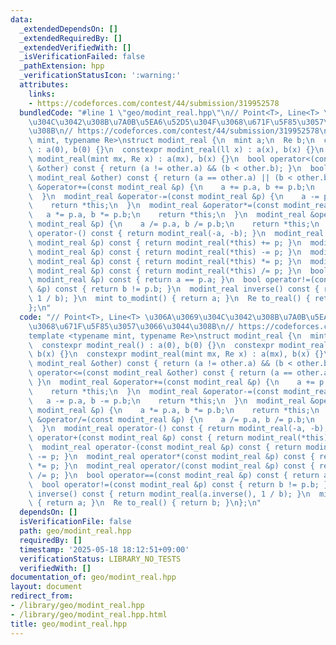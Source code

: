 ```yaml
---
data:
  _extendedDependsOn: []
  _extendedRequiredBy: []
  _extendedVerifiedWith: []
  _isVerificationFailed: false
  _pathExtension: hpp
  _verificationStatusIcon: ':warning:'
  attributes:
    links:
    - https://codeforces.com/contest/44/submission/319952578
  bundledCode: "#line 1 \"geo/modint_real.hpp\"\n// Point<T>, Line<T> \u306A\u3069\
    \u304C\u3042\u308B\u7A0B\u5EA6\u52D5\u304F\u3068\u671F\u5F85\u3057\u3066\u3044\
    \u308B\n// https://codeforces.com/contest/44/submission/319952578\ntemplate <typename\
    \ mint, typename Re>\nstruct modint_real {\n  mint a;\n  Re b;\n  constexpr modint_real()\
    \ : a(0), b(0) {}\n  constexpr modint_real(ll x) : a(x), b(x) {}\n  constexpr\
    \ modint_real(mint mx, Re x) : a(mx), b(x) {}\n  bool operator<(const modint_real\
    \ &other) const { return (a != other.a) && (b < other.b); }\n  bool operator<=(const\
    \ modint_real &other) const { return (a == other.a) || (b < other.b); }\n  modint_real\
    \ &operator+=(const modint_real &p) {\n    a += p.a, b += p.b;\n    return *this;\n\
    \  }\n  modint_real &operator-=(const modint_real &p) {\n    a -= p.a, b -= p.b;\n\
    \    return *this;\n  }\n  modint_real &operator*=(const modint_real &p) {\n \
    \   a *= p.a, b *= p.b;\n    return *this;\n  }\n  modint_real &operator/=(const\
    \ modint_real &p) {\n    a /= p.a, b /= p.b;\n    return *this;\n  }\n  modint_real\
    \ operator-() const { return modint_real(-a, -b); }\n  modint_real operator+(const\
    \ modint_real &p) const { return modint_real(*this) += p; }\n  modint_real operator-(const\
    \ modint_real &p) const { return modint_real(*this) -= p; }\n  modint_real operator*(const\
    \ modint_real &p) const { return modint_real(*this) *= p; }\n  modint_real operator/(const\
    \ modint_real &p) const { return modint_real(*this) /= p; }\n  bool operator==(const\
    \ modint_real &p) const { return a == p.a; }\n  bool operator!=(const modint_real\
    \ &p) const { return b != p.b; }\n  modint_real inverse() const { return modint_real(a.inverse(),\
    \ 1 / b); }\n  mint to_modint() { return a; }\n  Re to_real() { return b; }\n\
    };\n"
  code: "// Point<T>, Line<T> \u306A\u3069\u304C\u3042\u308B\u7A0B\u5EA6\u52D5\u304F\
    \u3068\u671F\u5F85\u3057\u3066\u3044\u308B\n// https://codeforces.com/contest/44/submission/319952578\n\
    template <typename mint, typename Re>\nstruct modint_real {\n  mint a;\n  Re b;\n\
    \  constexpr modint_real() : a(0), b(0) {}\n  constexpr modint_real(ll x) : a(x),\
    \ b(x) {}\n  constexpr modint_real(mint mx, Re x) : a(mx), b(x) {}\n  bool operator<(const\
    \ modint_real &other) const { return (a != other.a) && (b < other.b); }\n  bool\
    \ operator<=(const modint_real &other) const { return (a == other.a) || (b < other.b);\
    \ }\n  modint_real &operator+=(const modint_real &p) {\n    a += p.a, b += p.b;\n\
    \    return *this;\n  }\n  modint_real &operator-=(const modint_real &p) {\n \
    \   a -= p.a, b -= p.b;\n    return *this;\n  }\n  modint_real &operator*=(const\
    \ modint_real &p) {\n    a *= p.a, b *= p.b;\n    return *this;\n  }\n  modint_real\
    \ &operator/=(const modint_real &p) {\n    a /= p.a, b /= p.b;\n    return *this;\n\
    \  }\n  modint_real operator-() const { return modint_real(-a, -b); }\n  modint_real\
    \ operator+(const modint_real &p) const { return modint_real(*this) += p; }\n\
    \  modint_real operator-(const modint_real &p) const { return modint_real(*this)\
    \ -= p; }\n  modint_real operator*(const modint_real &p) const { return modint_real(*this)\
    \ *= p; }\n  modint_real operator/(const modint_real &p) const { return modint_real(*this)\
    \ /= p; }\n  bool operator==(const modint_real &p) const { return a == p.a; }\n\
    \  bool operator!=(const modint_real &p) const { return b != p.b; }\n  modint_real\
    \ inverse() const { return modint_real(a.inverse(), 1 / b); }\n  mint to_modint()\
    \ { return a; }\n  Re to_real() { return b; }\n};\n"
  dependsOn: []
  isVerificationFile: false
  path: geo/modint_real.hpp
  requiredBy: []
  timestamp: '2025-05-18 18:12:51+09:00'
  verificationStatus: LIBRARY_NO_TESTS
  verifiedWith: []
documentation_of: geo/modint_real.hpp
layout: document
redirect_from:
- /library/geo/modint_real.hpp
- /library/geo/modint_real.hpp.html
title: geo/modint_real.hpp
---
```

